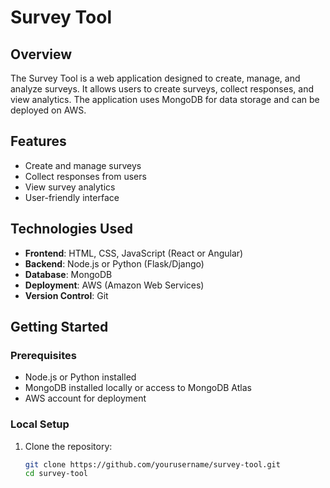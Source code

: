 # Survey Tool

## Overview

The Survey Tool is a web application designed to create, manage, and analyze surveys. It allows users to create surveys, collect responses, and view analytics. The application uses MongoDB for data storage and can be deployed on AWS.

## Features

- Create and manage surveys
- Collect responses from users
- View survey analytics
- User-friendly interface

## Technologies Used

- **Frontend**: HTML, CSS, JavaScript (React or Angular)
- **Backend**: Node.js or Python (Flask/Django)
- **Database**: MongoDB
- **Deployment**: AWS (Amazon Web Services)
- **Version Control**: Git

## Getting Started

### Prerequisites

- Node.js or Python installed
- MongoDB installed locally or access to MongoDB Atlas
- AWS account for deployment

### Local Setup

1. Clone the repository:
   ```bash
   git clone https://github.com/yourusername/survey-tool.git
   cd survey-tool
